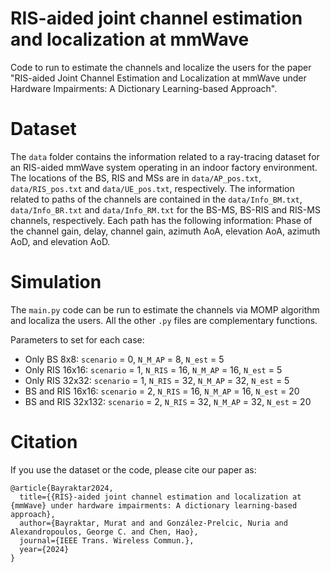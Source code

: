 # RIS-aided joint channel estimation and localization at mmWave
Code to run to estimate the channels and localize the users for the paper "RIS-aided Joint Channel Estimation and Localization at mmWave under Hardware Impairments: A Dictionary Learning-based Approach".

# Dataset
The `data` folder contains the information related to a ray-tracing dataset for an RIS-aided mmWave system operating in an indoor factory environment. The locations of the BS, RIS and MSs are in `data/AP_pos.txt`, `data/RIS_pos.txt` and `data/UE_pos.txt`, respectively. The information related to paths of the channels are contained in the `data/Info_BM.txt`, `data/Info_BR.txt` and `data/Info_RM.txt` for the BS-MS, BS-RIS and RIS-MS channels, respectively. Each path has the following information: Phase of the channel gain, delay, channel gain, azimuth AoA, elevation AoA, azimuth AoD, and elevation AoD.

# Simulation
The `main.py` code can be run to estimate the channels via MOMP algorithm and localiza the users. All the other `.py` files are complementary functions.

Parameters to set for each case:
- Only BS 8x8: `scenario` = 0, `N_M_AP` = 8, `N_est` = 5
- Only RIS 16x16: `scenario` = 1, `N_RIS` = 16, `N_M_AP` = 16, `N_est` = 5
- Only RIS 32x32: `scenario` = 1, `N_RIS` = 32, `N_M_AP` = 32, `N_est` = 5
- BS and RIS 16x16: `scenario` = 2, `N_RIS` = 16, `N_M_AP` = 16, `N_est` = 20
- BS and RIS 32x132: `scenario` = 2, `N_RIS` = 32, `N_M_AP` = 32, `N_est` = 20

# Citation
If you use the dataset or the code, please cite our paper as:
```
@article{Bayraktar2024,
  title={{RIS}-aided joint channel estimation and localization at {mmWave} under hardware impairments: A dictionary learning-based approach},
  author={Bayraktar, Murat and and González-Prelcic, Nuria and Alexandropoulos, George C. and Chen, Hao},
  journal={IEEE Trans. Wireless Commun.},
  year={2024}
}
```
